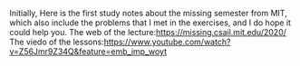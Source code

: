 Initially, Here is the first study notes about the missing semester from MIT, which also include the problems that I met in the exercises, and I do hope it could help you.
The web of the lecture:https://missing.csail.mit.edu/2020/
The viedo of the lessons:https://www.youtube.com/watch?v=Z56Jmr9Z34Q&feature=emb_imp_woyt
